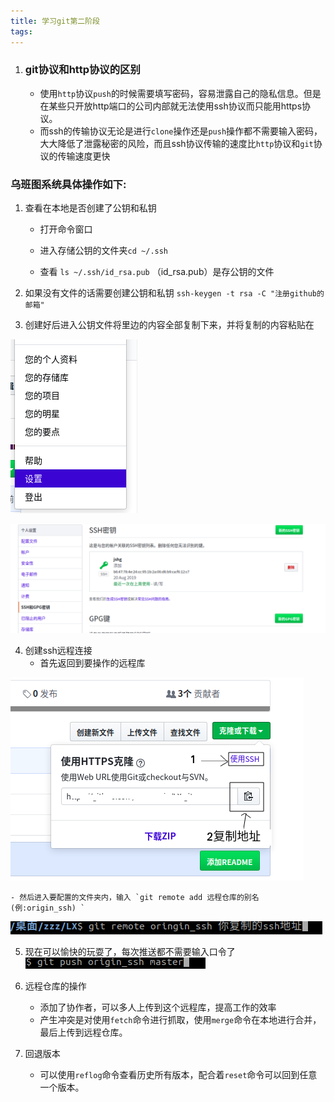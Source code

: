 ```yaml
---
title: 学习git第二阶段
tags:
---
```





1. ### git协议和http协议的区别
    - 使用`http`协议`push`的时候需要填写密码，容易泄露自己的隐私信息。但是在某些只开放http端口的公司内部就无法使用ssh协议而只能用https协议。
    - 而ssh的传输协议无论是进行`clone`操作还是`push`操作都不需要输入密码，大大降低了泄露秘密的风险，而且ssh协议传输的速度比`http`协议和`git`协议的传输速度更快

### 乌班图系统具体操作如下:

1. 查看在本地是否创建了公钥和私钥
    * 打开命令窗口

    * 进入存储公钥的文件夹`cd ~/.ssh`

    - 查看 `ls ~/.ssh/id_rsa.pub`    （id_rsa.pub）是存公钥的文件

2. 如果没有文件的话需要创建公钥和私钥
`ssh-keygen -t rsa -C "注册github的邮箱"`

3. 创建好后进入公钥文件将里边的内容全部复制下来，并将复制的内容粘贴在

![第一步](/assets/img/20190819/sz.png)

![第二步](/assets/img/20190819/gy.png)

4. 创建ssh远程连接
    - 首先返回到要操作的远程库

![复制远程地址](/assets/img/20190819/dz.png)

    - 然后进入要配置的文件夹内，输入 `git remote add 远程仓库的别名 (例:origin_ssh) `
![添加ssh传输协议](/assets/img/20190819/pz.png)

5. 现在可以愉快的玩耍了，每次推送都不需要输入口令了
    ![进行推送](/assets/img/20190819/tui.png)

6.  远程仓库的操作
    - 添加了协作者，可以多人上传到这个远程库，提高工作的效率
    - 产生冲突是对使用`fetch`命令进行抓取，使用`merge`命令在本地进行合并，最后上传到远程仓库。

3. 回退版本
    - 可以使用`reflog`命令查看历史所有版本，配合着`reset`命令可以回到任意一个版本。
    

